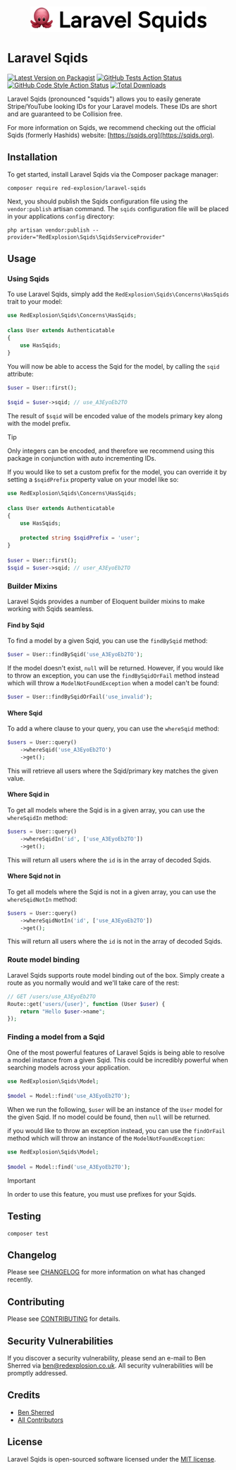 <p align="center"><img width="400" src="./art/logo.svg" alt="Laravel Sqids Logo"></p>

# Laravel Sqids

[![Latest Version on Packagist](https://img.shields.io/packagist/v/red-explosion/laravel-sqids.svg?style=flat-square)](https://packagist.org/packages/red-explosion/laravel-sqids)
[![GitHub Tests Action Status](https://img.shields.io/github/actions/workflow/status/red-explosion/laravel-sqids/tests.yml?branch=main&label=tests&style=flat-square)](https://github.com/red-explosion/laravel-sqids/actions/workflows/tests.yml?query=branch:main)
[![GitHub Code Style Action Status](https://img.shields.io/github/actions/workflow/status/red-explosion/laravel-sqids/coding-standards.yml?label=code%20style&style=flat-square)](https://github.com/red-explosion/laravel-sqids/actions/workflows/coding-standards.yml?query=branch:main)
[![Total Downloads](https://img.shields.io/packagist/dt/red-explosion/laravel-sqids.svg?style=flat-square)](https://packagist.org/packages/red-explosion/laravel-sqids)

Laravel Sqids (pronounced "squids") allows you to easily generate Stripe/YouTube looking IDs for your Laravel models.
These IDs are short and are guaranteed to be Collision free.

For more information on Sqids, we recommend checking out the official Sqids (formerly Hashids) website: [https://sqids.org](https://sqids.org).

## Installation

To get started, install Laravel Sqids via the Composer package manager:

```shell
composer require red-explosion/laravel-sqids
```

Next, you should publish the Sqids configuration file using the `vendor:publish` artisan command. The `sqids`
configuration file will be placed in your applications `config` directory:

```shell
php artisan vendor:publish --provider="RedExplosion\Sqids\SqidsServiceProvider"
```

## Usage

### Using Sqids

To use Laravel Sqids, simply add the `RedExplosion\Sqids\Concerns\HasSqids` trait to your model:

```php
use RedExplosion\Sqids\Concerns\HasSqids;

class User extends Authenticatable
{
    use HasSqids;
}
```

You will now be able to access the Sqid for the model, by calling the `sqid` attribute:

```php
$user = User::first();

$sqid = $user->sqid; // use_A3EyoEb2TO
```

The result of `$sqid` will be encoded value of the models primary key along with the model prefix.

> [!Tip]
> Only integers can be encoded, and therefore we recommend using this package in conjunction with auto
incrementing IDs.

If you would like to set a custom prefix for the model, you can override it by setting a `$sqidPrefix` property value
on your model like so:

```php
use RedExplosion\Sqids\Concerns\HasSqids;

class User extends Authenticatable
{
    use HasSqids;
    
    protected string $sqidPrefix = 'user';
}

$user = User::first();
$sqid = $user->sqid; // user_A3EyoEb2TO
```

### Builder Mixins

Laravel Sqids provides a number of Eloquent builder mixins to make working with Sqids seamless.

#### Find by Sqid

To find a model by a given Sqid, you can use the `findBySqid` method:

```php
$user = User::findBySqid('use_A3EyoEb2TO');
```

If the model doesn't exist, `null` will be returned. However, if you would like to throw an exception, you can use
the `findBySqidOrFail` method instead which will throw a `ModelNotFoundException` when a model can't be found:

```php
$user = User::findBySqidOrFail('use_invalid');
```

#### Where Sqid

To add a where clause to your query, you can use the `whereSqid` method:

```php
$users = User::query()
    ->whereSqid('use_A3EyoEb2TO')
    ->get();
```

This will retrieve all users where the Sqid/primary key matches the given value.

#### Where Sqid in

To get all models where the Sqid is in a given array, you can use the `whereSqidIn` method:

```php
$users = User::query()
    ->whereSqidIn('id', ['use_A3EyoEb2TO'])
    ->get();
```

This will return all users where the `id` is in the array of decoded Sqids.

#### Where Sqid not in

To get all models where the Sqid is not in a given array, you can use the `whereSqidNotIn` method:

```php
$users = User::query()
    ->whereSqidNotIn('id', ['use_A3EyoEb2TO'])
    ->get();
```

This will return all users where the `id` is not in the array of decoded Sqids.

### Route model binding

Laravel Sqids supports route model binding out of the box. Simply create a route as you normally would and we'll take
care of the rest:

```php
// GET /users/use_A3EyoEb2TO
Route::get('users/{user}', function (User $user) {
    return "Hello $user->name";
});
```

### Finding a model from a Sqid

One of the most powerful features of Laravel Sqids is being able to resolve a model instance from a given Sqid. This
could be incredibly powerful when searching models across your application. 

```php
use RedExplosion\Sqids\Model;

$model = Model::find('use_A3EyoEb2TO');
```

When we run the following, `$user` will be an instance of the `User` model for the given Sqid. If no model could be
found, then `null` will be returned.

if you would like to throw an exception instead, you can use the `findOrFail` method which will throw an instance of
the `ModelNotFoundException`:

```php
use RedExplosion\Sqids\Model;

$model = Model::find('use_A3EyoEb2TO');
```

> [!IMPORTANT]
> In order to use this feature, you must use prefixes for your Sqids.

## Testing

```shell
composer test
```

## Changelog

Please see [CHANGELOG](CHANGELOG.md) for more information on what has changed recently.

## Contributing

Please see [CONTRIBUTING](CONTRIBUTING.md) for details.

## Security Vulnerabilities

If you discover a security vulnerability, please send an e-mail to Ben Sherred via ben@redexplosion.co.uk. All security
vulnerabilities will be promptly addressed.

## Credits

- [Ben Sherred](https://github.com/bensherred)
- [All Contributors](../../contributors)

## License

Laravel Sqids is open-sourced software licensed under the [MIT license](LICENSE.md).
